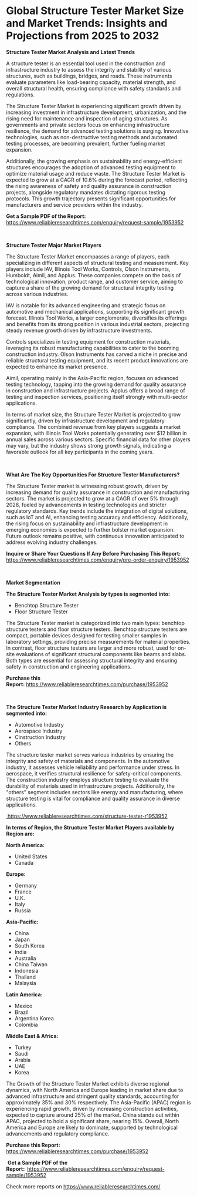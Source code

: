 <p><h1>Global Structure Tester Market Size and Market Trends: Insights and Projections from 2025 to 2032</h1></p><p><strong>Structure Tester Market Analysis and Latest Trends</strong></p>
<p><p>A structure tester is an essential tool used in the construction and infrastructure industry to assess the integrity and stability of various structures, such as buildings, bridges, and roads. These instruments evaluate parameters like load-bearing capacity, material strength, and overall structural health, ensuring compliance with safety standards and regulations.</p><p>The Structure Tester Market is experiencing significant growth driven by increasing investment in infrastructure development, urbanization, and the rising need for maintenance and inspection of aging structures. As governments and private sectors focus on enhancing infrastructure resilience, the demand for advanced testing solutions is surging. Innovative technologies, such as non-destructive testing methods and automated testing processes, are becoming prevalent, further fueling market expansion.</p><p>Additionally, the growing emphasis on sustainability and energy-efficient structures encourages the adoption of advanced testing equipment to optimize material usage and reduce waste. The Structure Tester Market is expected to grow at a CAGR of 10.6% during the forecast period, reflecting the rising awareness of safety and quality assurance in construction projects, alongside regulatory mandates dictating rigorous testing protocols. This growth trajectory presents significant opportunities for manufacturers and service providers within the industry.</p></p>
<p><strong>Get a Sample PDF of the Report:&nbsp;</strong> <a href="https://www.reliableresearchtimes.com/enquiry/request-sample/1953952?utm_campaign=2472&utm_medium=2&utm_source=Github&utm_content=ia&utm_term=18022025&utm_id=structure-tester">https://www.reliableresearchtimes.com/enquiry/request-sample/1953952</a></p>
<p>&nbsp;</p>
<p><strong>Structure Tester Major Market Players</strong></p>
<p><p>The Structure Tester Market encompasses a range of players, each specializing in different aspects of structural testing and measurement. Key players include IAV, Illinois Tool Works, Controls, Olson Instruments, Humboldt, Aimil, and Applus. These companies compete on the basis of technological innovation, product range, and customer service, aiming to capture a share of the growing demand for structural integrity testing across various industries.</p><p>IAV is notable for its advanced engineering and strategic focus on automotive and mechanical applications, supporting its significant growth forecast. Illinois Tool Works, a larger conglomerate, diversifies its offerings and benefits from its strong position in various industrial sectors, projecting steady revenue growth driven by infrastructure investments.</p><p>Controls specializes in testing equipment for construction materials, leveraging its robust manufacturing capabilities to cater to the booming construction industry. Olson Instruments has carved a niche in precise and reliable structural testing equipment, and its recent product innovations are expected to enhance its market presence.</p><p>Aimil, operating mainly in the Asia-Pacific region, focuses on advanced testing technology, tapping into the growing demand for quality assurance in construction and infrastructure projects. Applus offers a broad range of testing and inspection services, positioning itself strongly with multi-sector applications.</p><p>In terms of market size, the Structure Tester Market is projected to grow significantly, driven by infrastructure development and regulatory compliance. The combined revenue from key players suggests a market expansion, with Illinois Tool Works potentially generating over $12 billion in annual sales across various sectors. Specific financial data for other players may vary, but the industry shows strong growth signals, indicating a favorable outlook for all key participants in the coming years.</p></p>
<p>&nbsp;</p>
<p><strong>What Are The Key Opportunities For Structure Tester Manufacturers?</strong></p>
<p><p>The Structure Tester market is witnessing robust growth, driven by increasing demand for quality assurance in construction and manufacturing sectors. The market is projected to grow at a CAGR of over 5% through 2028, fueled by advancements in testing technologies and stricter regulatory standards. Key trends include the integration of digital solutions, such as IoT and AI, enhancing testing accuracy and efficiency. Additionally, the rising focus on sustainability and infrastructure development in emerging economies is expected to further bolster market expansion. Future outlook remains positive, with continuous innovation anticipated to address evolving industry challenges.</p></p>
<p><strong>Inquire or Share Your Questions If Any Before Purchasing This Report:</strong> <a href="https://www.reliableresearchtimes.com/enquiry/pre-order-enquiry/1953952?utm_campaign=2472&utm_medium=2&utm_source=Github&utm_content=ia&utm_term=18022025&utm_id=structure-tester">https://www.reliableresearchtimes.com/enquiry/pre-order-enquiry/1953952</a></p>
<p>&nbsp;</p>
<p><strong>Market Segmentation</strong></p>
<p><strong>The Structure Tester Market Analysis by types is segmented into:</strong></p>
<p><ul><li>Benchtop Structure Tester</li><li>Floor Structure Tester</li></ul></p>
<p><p>The Structure Tester market is categorized into two main types: benchtop structure testers and floor structure testers. Benchtop structure testers are compact, portable devices designed for testing smaller samples in laboratory settings, providing precise measurements for material properties. In contrast, floor structure testers are larger and more robust, used for on-site evaluations of significant structural components like beams and slabs. Both types are essential for assessing structural integrity and ensuring safety in construction and engineering applications.</p></p>
<p><strong>Purchase this Report:&nbsp;</strong><a href="https://www.reliableresearchtimes.com/purchase/1953952?utm_campaign=2472&utm_medium=2&utm_source=Github&utm_content=ia&utm_term=18022025&utm_id=structure-tester">https://www.reliableresearchtimes.com/purchase/1953952</a></p>
<p>&nbsp;</p>
<p><strong>The Structure Tester Market Industry Research by Application is segmented into:</strong></p>
<p><ul><li>Automotive Industry</li><li>Aerospace Industry</li><li>Cinstruction Industry</li><li>Others</li></ul></p>
<p><p>The structure tester market serves various industries by ensuring the integrity and safety of materials and components. In the automotive industry, it assesses vehicle reliability and performance under stress. In aerospace, it verifies structural resilience for safety-critical components. The construction industry employs structure testing to evaluate the durability of materials used in infrastructure projects. Additionally, the "others" segment includes sectors like energy and manufacturing, where structure testing is vital for compliance and quality assurance in diverse applications.</p></p>
<p><a href="https://www.reliableresearchtimes.com/structure-tester-r1953952?utm_campaign=2472&utm_medium=2&utm_source=Github&utm_content=ia&utm_term=18022025&utm_id=structure-tester">&nbsp;https://www.reliableresearchtimes.com/structure-tester-r1953952</a></p>
<p><strong>In terms of Region, the Structure Tester Market Players available by Region are:</strong></p>
<p>
    <p> <strong> North America: </strong>
        <ul>
            <li>United States</li>
            <li>Canada</li>
        </ul>
        </p> 
    <p> <strong> Europe: </strong>
        <ul>
            <li>Germany</li>
            <li>France</li>
            <li>U.K.</li>
            <li>Italy</li>
            <li>Russia</li>
        </ul>
        </p> 
    <p> <strong> Asia-Pacific: </strong>
        <ul>
            <li>China</li>
            <li>Japan</li>
            <li>South Korea</li>
            <li>India</li>
            <li>Australia</li>
            <li>China Taiwan</li>
            <li>Indonesia</li>
            <li>Thailand</li>
            <li>Malaysia</li>
        </ul>
        </p> 
    <p> <strong> Latin America: </strong>
        <ul>
            <li>Mexico</li>
            <li>Brazil</li>
            <li>Argentina Korea</li>
            <li>Colombia</li>
        </ul>
        </p> 
    <p> <strong> Middle East & Africa: </strong>
        <ul>
            <li>Turkey</li>
            <li>Saudi</li>
            <li>Arabia</li>
            <li>UAE</li>
            <li>Korea</li>
        </ul>
    </p>
    </p>
<p><p>The Growth of the Structure Tester Market exhibits diverse regional dynamics, with North America and Europe leading in market share due to advanced infrastructure and stringent quality standards, accounting for approximately 35% and 30% respectively. The Asia-Pacific (APAC) region is experiencing rapid growth, driven by increasing construction activities, expected to capture around 25% of the market. China stands out within APAC, projected to hold a significant share, nearing 15%. Overall, North America and Europe are likely to dominate, supported by technological advancements and regulatory compliance.</p></p>
<p><strong>Purchase this Report: </strong><a href="https://www.reliableresearchtimes.com/purchase/1953952?utm_campaign=2472&utm_medium=2&utm_source=Github&utm_content=ia&utm_term=18022025&utm_id=structure-tester">https://www.reliableresearchtimes.com/purchase/1953952</a></p>
<p>&nbsp;<strong>Get a Sample PDF of the Report:&nbsp;&nbsp;</strong><a href="https://www.reliableresearchtimes.com/enquiry/request-sample/1953952?utm_campaign=2472&utm_medium=2&utm_source=Github&utm_content=ia&utm_term=18022025&utm_id=structure-tester">https://www.reliableresearchtimes.com/enquiry/request-sample/1953952</a></p>
<p><strong></strong></p>
<p>Check more reports on <a href="https://www.reliableresearchtimes.com/?utm_campaign=2472&utm_medium=2&utm_source=Github&utm_content=ia&utm_term=18022025&utm_id=structure-tester">https://www.reliableresearchtimes.com/</a></p>